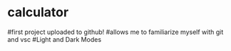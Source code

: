 # calculator

#first project uploaded to github!
#allows me to familiarize myself with git and vsc
#Light and Dark Modes 
